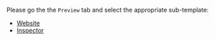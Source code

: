 Please go the the `Preview` tab and select the appropriate sub-template:

* [Website](?template=website.md)
* [Inspector](?template=inspector.md)
